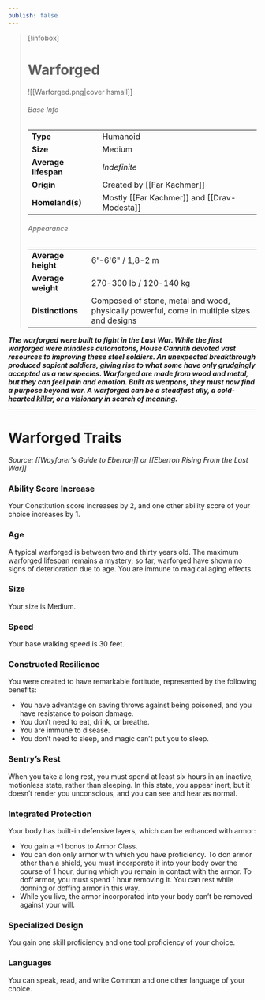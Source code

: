 ```yaml
---
publish: false
---
```

> [!infobox]
> # Warforged
> ![[Warforged.png|cover hsmall]]
> ###### Base Info
> | | |  
> |---|---|  
> | **Type** | Humanoid |
> | **Size** | Medium |
> | **Average lifespan** | *Indefinite* |
> | **Origin** | Created by [[Far Kachmer]] |
> | **Homeland(s)** | Mostly [[Far Kachmer]] and [[Drav-Modesta]] |
> ###### Appearance
> | | |  
> |---|---|  
> | **Average height** | 6'-6'6" / 1,8-2 m |
> | **Average weight** | 270-300 lb / 120-140 kg |
> | **Distinctions** | Composed of stone, metal and wood, physically powerful, come in multiple sizes and designs |

***The warforged were built to fight in the Last War. While the first warforged were mindless automatons, House Cannith devoted vast resources to improving these steel soldiers. An unexpected breakthrough produced sapient soldiers, giving rise to what some have only grudgingly accepted as a new species. Warforged are made from wood and metal, but they can feel pain and emotion. Built as weapons, they must now find a purpose beyond war. A warforged can be a steadfast ally, a cold-hearted killer, or a visionary in search of meaning.***
***
# Warforged Traits
*Source: [[Wayfarer's Guide to Eberron]] or [[Eberron Rising From the Last War]]*
### Ability Score Increase
Your Constitution score increases by 2, and one other ability score of your choice increases by 1.
### Age
A typical warforged is between two and thirty years old. The maximum warforged lifespan remains a mystery; so far, warforged have shown no signs of deterioration due to age. You are immune to magical aging effects.
### Size
Your size is Medium. 
### Speed
Your base walking speed is 30 feet.
### Constructed Resilience
You were created to have remarkable fortitude, represented by the following benefits:
- You have advantage on saving throws against being poisoned, and you have resistance to poison damage.
- You don’t need to eat, drink, or breathe.
- You are immune to disease.
- You don’t need to sleep, and magic can’t put you to sleep.
### Sentry’s Rest
When you take a long rest, you must spend at least six hours in an inactive, motionless state, rather than sleeping. In this state, you appear inert, but it doesn’t render you unconscious, and you can see and hear as normal.
### Integrated Protection
Your body has built-in defensive layers, which can be enhanced with armor:
- You gain a +1 bonus to Armor Class.
- You can don only armor with which you have proficiency. To don armor other than a shield, you must incorporate it into your body over the course of 1 hour, during which you remain in contact with the armor. To doff armor, you must spend 1 hour removing it. You can rest while donning or doffing armor in this way.
- While you live, the armor incorporated into your body can’t be removed against your will.
### Specialized Design
You gain one skill proficiency and one tool proficiency of your choice.
### Languages
You can speak, read, and write Common and one other language of your choice.